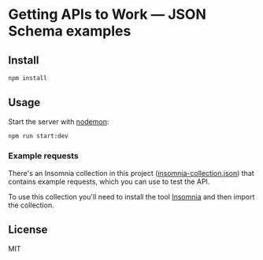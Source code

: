 # Getting APIs to Work — JSON Schema examples

<!--
## Talk recording

TODO: Add link to the recording

-->

## Install

```bash
npm install
```

## Usage

Start the server with [nodemon](https://www.npmjs.com/package/nodemon):

```bash
npm run start:dev
```

### Example requests

There's an Insomnia collection in this project
([insomnia-collection.json](./insomnia-collection.json))
that contains example requests, which you can use to test the API.

To use this collection you'll need to install the tool
[Insomnia](https://insomnia.rest/download) and then import the collection.

## License

MIT
